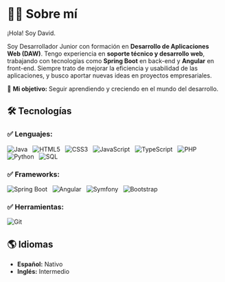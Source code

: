 # 👨‍💻 Sobre mí
¡Hola! Soy David.  

Soy Desarrollador Junior con formación en **Desarrollo de Aplicaciones Web (DAW)**. Tengo experiencia en **soporte técnico y desarrollo web**, trabajando con tecnologías como  **Spring Boot** en back-end y **Angular** en front-end.  Siempre trato de mejorar la eficiencia y usabilidad de las aplicaciones, y busco aportar nuevas ideas en proyectos empresariales.  

📌 **Mi objetivo:** Seguir aprendiendo y creciendo en el mundo del desarrollo.  

## 🛠️ Tecnologías  

### ✅ **Lenguajes:**  
![Java](https://img.shields.io/badge/Java-%23ED8B00.svg?style=for-the-badge&logo=openjdk&logoColor=white) &nbsp;
![HTML5](https://img.shields.io/badge/HTML5-%23E34F26.svg?style=for-the-badge&logo=html5&logoColor=white) &nbsp;
![CSS3](https://img.shields.io/badge/CSS3-%231572B6.svg?style=for-the-badge&logo=css3&logoColor=white) &nbsp;
![JavaScript](https://img.shields.io/badge/JavaScript-%23F7DF1E.svg?style=for-the-badge&logo=javascript&logoColor=black) &nbsp;
![TypeScript](https://img.shields.io/badge/TypeScript-%233178C6.svg?style=for-the-badge&logo=typescript&logoColor=white) &nbsp;
![PHP](https://img.shields.io/badge/PHP-%23777BB4.svg?style=for-the-badge&logo=php&logoColor=white) &nbsp;
![Python](https://img.shields.io/badge/Python-%233776AB.svg?style=for-the-badge&logo=python&logoColor=white) &nbsp;
![SQL](https://img.shields.io/badge/SQL-%23006482.svg?style=for-the-badge&logo=postgresql&logoColor=white)  

### ✅ **Frameworks:**  
![Spring Boot](https://img.shields.io/badge/Spring%20Boot-%236DB33F.svg?style=for-the-badge&logo=spring&logoColor=white) &nbsp;
![Angular](https://img.shields.io/badge/Angular-%23DD0031.svg?style=for-the-badge&logo=angular&logoColor=white) &nbsp; 
![Symfony](https://img.shields.io/badge/Symfony-%23000000.svg?style=for-the-badge&logo=symfony&logoColor=white) &nbsp;
![Bootstrap](https://img.shields.io/badge/Bootstrap-%23563D7C.svg?style=for-the-badge&logo=bootstrap&logoColor=white) &nbsp;

### ✅ **Herramientas:**  
![Git](https://img.shields.io/badge/Git-%23F05033.svg?style=for-the-badge&logo=git&logoColor=white)  

## 🌎 Idiomas  

- **Español:** Nativo  
- **Inglés:** Intermedio
